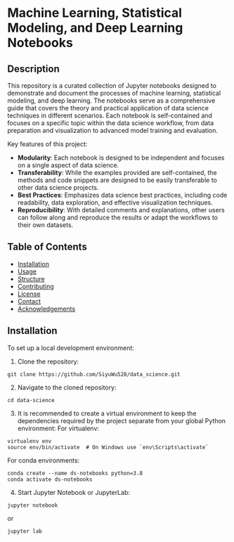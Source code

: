 # Machine Learning, Statistical Modeling, and Deep Learning Notebooks

## Description

This repository is a curated collection of Jupyter notebooks designed to demonstrate and document the processes of machine learning, statistical modeling, and deep learning. The notebooks serve as a comprehensive guide that covers the theory and practical application of data science techniques in different scenarios. Each notebook is self-contained and focuses on a specific topic within the data science workflow, from data preparation and visualization to advanced model training and evaluation.

Key features of this project:
- **Modularity**: Each notebook is designed to be independent and focuses on a single aspect of data science.
- **Transferability**: While the examples provided are self-contained, the methods and code snippets are designed to be easily transferable to other data science projects.
- **Best Practices**: Emphasizes data science best practices, including code readability, data exploration, and effective visualization techniques.
- **Reproducibility**: With detailed comments and explanations, other users can follow along and reproduce the results or adapt the workflows to their own datasets.

## Table of Contents

- [Installation](#installation)
- [Usage](#usage)
- [Structure](#structure)
- [Contributing](#contributing)
- [License](#license)
- [Contact](#contact)
- [Acknowledgements](#acknowledgements)

## Installation

To set up a local development environment:

1. Clone the repository:
```
git clone https://github.com/SiyuWu528/data_science.git
```
2. Navigate to the cloned repository:
```
cd data-science
```
3. It is recommended to create a virtual environment to keep the dependencies required by the project separate from your global Python environment:
For virtualenv:
```
virtualenv env
source env/bin/activate  # On Windows use `env\Scripts\activate`
```
For conda environments:
```
conda create --name ds-notebooks python=3.8
conda activate ds-notebooks
```
4. Start Jupyter Notebook or JupyterLab:
 ```
jupyter notebook
 ```
or
 ```
jupyter lab
 ```
  


